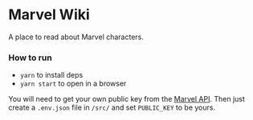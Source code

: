 # Marvel Wiki
A place to read about Marvel characters.

### How to run

- `yarn` to install deps  
- `yarn start` to open in a browser  

You will need to get your own public key from the [Marvel API](https://developer.marvel.com/documentation/getting_started). Then just create a `.env.json` file in `/src/` and set `PUBLIC_KEY` to be yours.
